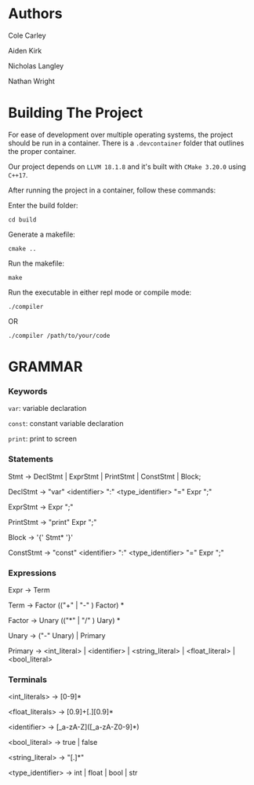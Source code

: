 # Authors
Cole Carley

Aiden Kirk

Nicholas Langley

Nathan Wright

# Building The Project
For ease of development over multiple operating systems, the project should be run in a container. There is a `.devcontainer` folder that outlines the proper container. 

Our project depends on `LLVM 18.1.8` and it's built with `CMake 3.20.0` using `C++17`.

After running the project in a container, follow these commands:

Enter the build folder: 
```
cd build
```

Generate a makefile:
```
cmake ..
```

Run the makefile:
```
make
```

Run the executable in either repl mode or compile mode:
```
./compiler
```
OR
```
./compiler /path/to/your/code
```


# GRAMMAR

### Keywords

`var`: variable declaration

`const`: constant variable declaration

`print`: print to screen

### Statements

Stmt -> DeclStmt | ExprStmt | PrintStmt | ConstStmt | Block;

DeclStmt -> "var" \<identifier\> ":" \<type_identifier\> "=" Expr ";"

ExprStmt -> Expr ";"

PrintStmt -> "print" Expr ";"

Block -> '{' Stmt* '}'

ConstStmt -> "const" \<identifier\> ":" \<type_identifier\> "=" Expr ";"


### Expressions

Expr -> Term

Term -> Factor (("+" | "-" ) Factor) *

Factor -> Unary (("*" | "/" ) Uary) *

Unary -> ("-" Unary) | Primary

Primary -> \<int_literal\> | \<identifier\> | \<string_literal\> |  \<float_literal\> | \<bool_literal\>

### Terminals

\<int_literals\> -> [0-9]*

\<float_literals\> -> [0.9]+[\.][0.9]*

\<identifier\> -> [_a-zA-Z]\([_a-zA-Z0-9]*\)

\<bool_literal\> -> true | false

\<string_literal\> -> "[.]*"

\<type_identifier\> -> int | float | bool | str
